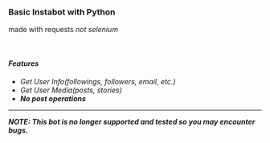 <h3>Basic Instabot with Python</h3>

<p>made with requests <i>not selenium<i></p>
<br>
<h4>Features</h4>
<ul>
<li>Get User Info(followings, followers, email, etc.)</li>
<li>Get User Media(posts, stories)</li>
<li><b>No post operations<b></li>
</ul>
<hr>
<p><b>NOTE:</b> This bot is no longer supported and tested so you may encounter bugs.</p>
